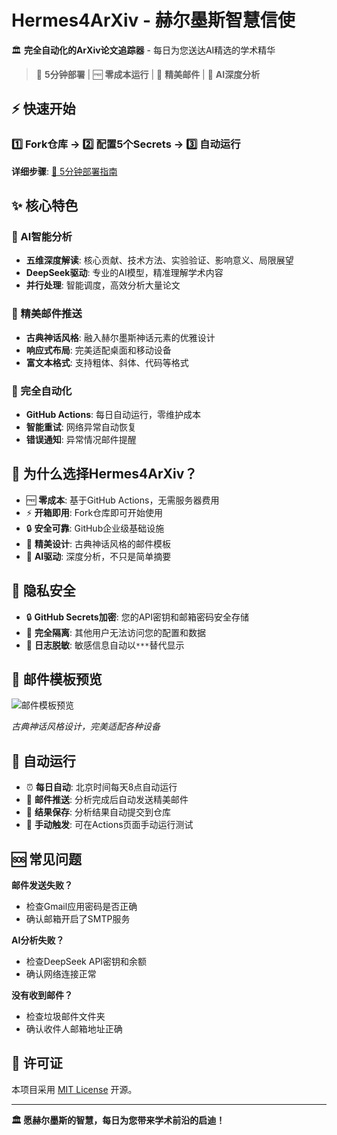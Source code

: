 # Hermes4ArXiv - 赫尔墨斯智慧信使

🏛️ **完全自动化的ArXiv论文追踪器** - 每日为您送达AI精选的学术精华

> 🚀 **5分钟部署** | 🆓 **零成本运行** | 📧 **精美邮件** | 🤖 **AI深度分析**

## ⚡ 快速开始

### 1️⃣ Fork仓库 → 2️⃣ 配置5个Secrets → 3️⃣ 自动运行

**详细步骤**: [📖 5分钟部署指南](QUICK_DEPLOY.md)

## ✨ 核心特色

### 🤖 AI智能分析
- **五维深度解读**: 核心贡献、技术方法、实验验证、影响意义、局限展望
- **DeepSeek驱动**: 专业的AI模型，精准理解学术内容
- **并行处理**: 智能调度，高效分析大量论文

### 📧 精美邮件推送
- **古典神话风格**: 融入赫尔墨斯神话元素的优雅设计
- **响应式布局**: 完美适配桌面和移动设备
- **富文本格式**: 支持粗体、斜体、代码等格式

### 🔄 完全自动化
- **GitHub Actions**: 每日自动运行，零维护成本
- **智能重试**: 网络异常自动恢复
- **错误通知**: 异常情况邮件提醒

## 🎯 为什么选择Hermes4ArXiv？

- 🆓 **零成本**: 基于GitHub Actions，无需服务器费用
- ⚡ **开箱即用**: Fork仓库即可开始使用  
- 🔒 **安全可靠**: GitHub企业级基础设施
- 🎨 **精美设计**: 古典神话风格的邮件模板
- 🤖 **AI驱动**: 深度分析，不只是简单摘要

## 🔐 隐私安全

- 🔒 **GitHub Secrets加密**: 您的API密钥和邮箱密码安全存储
- 🚫 **完全隔离**: 其他用户无法访问您的配置和数据
- 📝 **日志脱敏**: 敏感信息自动以`***`替代显示

## 📧 邮件模板预览

![邮件模板预览](https://via.placeholder.com/600x400/667eea/ffffff?text=精美的HTML邮件模板)

*古典神话风格设计，完美适配各种设备*

## 🔄 自动运行

- ⏰ **每日自动**: 北京时间每天8点自动运行
- 📧 **邮件推送**: 分析完成后自动发送精美邮件
- 📝 **结果保存**: 分析结果自动提交到仓库
- 🔧 **手动触发**: 可在Actions页面手动运行测试

## 🆘 常见问题

**邮件发送失败？**
- 检查Gmail应用密码是否正确
- 确认邮箱开启了SMTP服务

**AI分析失败？**  
- 检查DeepSeek API密钥和余额
- 确认网络连接正常

**没有收到邮件？**
- 检查垃圾邮件文件夹
- 确认收件人邮箱地址正确

## 📄 许可证

本项目采用 [MIT License](LICENSE) 开源。

---

**🏛️ 愿赫尔墨斯的智慧，每日为您带来学术前沿的启迪！**


